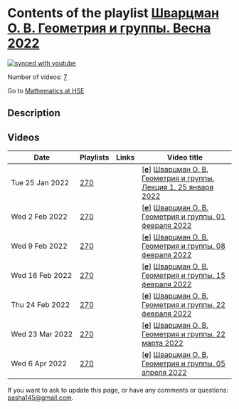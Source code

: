 # Contents of the playlist [Шварцман О. В. Геометрия и группы.  Весна 2022](https://www.youtube.com/playlist?list=PLq3E5oubNNoCaraulOBJqmWHAB-vBIw6E)

[![synced with youtube](https://img.shields.io/github/last-commit/mathphysschool/mathphysschool.github.io/autoupdate1?label=synced%20with%20youtube)](https://github.com/mathphysschool/mathphysschool.github.io/commits/autoupdate1)

Number of videos: [7](#videos)

Go to [Mathematics at HSE](../README.md)

## Description



## Videos

|Date|Playlists|Links|Video title|
|---|---|---|---|
| Tue&nbsp;25&nbsp;Jan&nbsp;2022 | [270](../playlists/270 "Шварцман О. В. Геометрия и группы.  Весна 2022") |  | [[**e**](https://studio.youtube.com/video/ayvdgT-hF7U/edit "Edit")] [Шварцман О. В. Геометрия и группы. Лекция 1. 25 января 2022](https://www.youtube.com/watch?v=ayvdgT-hF7U&list=PLq3E5oubNNoCaraulOBJqmWHAB-vBIw6E) |
| Wed&nbsp;2&nbsp;Feb&nbsp;2022 | [270](../playlists/270 "Шварцман О. В. Геометрия и группы.  Весна 2022") |  | [[**e**](https://studio.youtube.com/video/C6fmk2aEtpY/edit "Edit")] [Шварцман О. В. Геометрия и группы. 01 февраля 2022](https://www.youtube.com/watch?v=C6fmk2aEtpY&list=PLq3E5oubNNoCaraulOBJqmWHAB-vBIw6E) |
| Wed&nbsp;9&nbsp;Feb&nbsp;2022 | [270](../playlists/270 "Шварцман О. В. Геометрия и группы.  Весна 2022") |  | [[**e**](https://studio.youtube.com/video/j1IoEnJSst4/edit "Edit")] [Шварцман О. В. Геометрия и группы. 08 февраля 2022](https://www.youtube.com/watch?v=j1IoEnJSst4&list=PLq3E5oubNNoCaraulOBJqmWHAB-vBIw6E) |
| Wed&nbsp;16&nbsp;Feb&nbsp;2022 | [270](../playlists/270 "Шварцман О. В. Геометрия и группы.  Весна 2022") |  | [[**e**](https://studio.youtube.com/video/0mpYHmEiVCs/edit "Edit")] [Шварцман О. В. Геометрия и группы. 15 февраля 2022](https://www.youtube.com/watch?v=0mpYHmEiVCs&list=PLq3E5oubNNoCaraulOBJqmWHAB-vBIw6E) |
| Thu&nbsp;24&nbsp;Feb&nbsp;2022 | [270](../playlists/270 "Шварцман О. В. Геометрия и группы.  Весна 2022") |  | [[**e**](https://studio.youtube.com/video/HuerTw9_8ms/edit "Edit")] [Шварцман О. В. Геометрия и группы. 22 февраля 2022](https://www.youtube.com/watch?v=HuerTw9_8ms&list=PLq3E5oubNNoCaraulOBJqmWHAB-vBIw6E) |
| Wed&nbsp;23&nbsp;Mar&nbsp;2022 | [270](../playlists/270 "Шварцман О. В. Геометрия и группы.  Весна 2022") |  | [[**e**](https://studio.youtube.com/video/oFmhSPWa8eU/edit "Edit")] [Шварцман О. В. Геометрия и группы. 22 марта 2022](https://www.youtube.com/watch?v=oFmhSPWa8eU&list=PLq3E5oubNNoCaraulOBJqmWHAB-vBIw6E) |
| Wed&nbsp;6&nbsp;Apr&nbsp;2022 | [270](../playlists/270 "Шварцман О. В. Геометрия и группы.  Весна 2022") |  | [[**e**](https://studio.youtube.com/video/HOGTtkm7ZVw/edit "Edit")] [Шварцман О. В. Геометрия и группы. 05 апреля 2022](https://www.youtube.com/watch?v=HOGTtkm7ZVw&list=PLq3E5oubNNoCaraulOBJqmWHAB-vBIw6E) |


 If you want to ask to update this page, or have any comments or questions: <pasha145@gmail.com>.